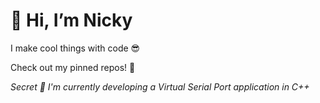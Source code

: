 # 👋 Hi, I’m Nicky

I make cool things with code 😎

Check out my pinned repos! 📌


*Secret 🤫 I'm currently developing a Virtual Serial Port application in C++*

<!---
NickyFaulding/NickyFaulding is a ✨ special ✨ repository because its `README.md` (this file) appears on your GitHub profile.
You can click the Preview link to take a look at your changes.
--->
